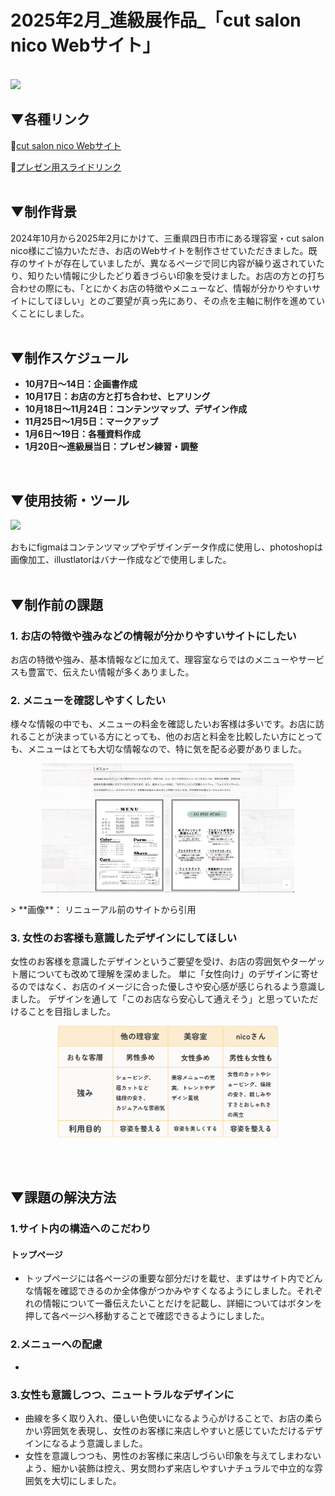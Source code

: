 # 2025年2月_進級展作品_「cut salon nico Webサイト」
<br />

<img src="./image/image-001.png">

## ▼各種リンク
🔗[cut salon nico Webサイト](https://kanade.raindrop.jp/cutsalonnico/)

🔗[プレゼン用スライドリンク](https://www.canva.com/design/DAGdGROfhhI/TroupHsVM4ccIp99cjBMIg/view)
<br />
<br />


## ▼制作背景
2024年10月から2025年2月にかけて、三重県四日市市にある理容室・cut salon nico様にご協力いただき、お店のWebサイトを制作させていただきました。既存のサイトが存在していましたが、異なるページで同じ内容が繰り返されていたり、知りたい情報に少したどり着きづらい印象を受けました。お店の方との打ち合わせの際にも、「とにかくお店の特徴やメニューなど、情報が分かりやすいサイトにしてほしい」とのご要望が真っ先にあり、その点を主軸に制作を進めていくことにしました。
<br />
<br />

## ▼制作スケジュール

- **10月7日〜14日：企画書作成**
- **10月17日：お店の方と打ち合わせ、ヒアリング**
- **10月18日〜11月24日：コンテンツマップ、デザイン作成**
- **11月25日〜1月5日：マークアップ**
- **1月6日〜19日：各種資料作成**
- **1月20日〜進級展当日：プレゼン練習・調整**
<br />

## ▼使用技術・ツール
![](https://skillicons.dev/icons?i=html,css,scss,js,figma,ps,ai,vscode)

おもにfigmaはコンテンツマップやデザインデータ作成に使用し、photoshopは画像加工、illustlatorはバナー作成などで使用しました。
<br />
<br />

## ▼制作前の課題
### 1. お店の特徴や強みなどの情報が分かりやすいサイトにしたい
お店の特徴や強み、基本情報などに加えて、理容室ならではのメニューやサービスも豊富で、伝えたい情報が多くありました。


### 2. メニューを確認しやすくしたい
様々な情報の中でも、メニューの料金を確認したいお客様は多いです。お店に訪れることが決まっている方にとっても、他のお店と料金を比較したい方にとっても、メニューはとても大切な情報なので、特に気を配る必要がありました。
<p align="center">
<img src="./image/scleenshot2.png" style="width:80%">
</p>
> **画像**： リニューアル前のサイトから引用


### 3. 女性のお客様も意識したデザインにしてほしい
女性のお客様を意識したデザインというご要望を受け、お店の雰囲気やターゲット層についても改めて理解を深めました。
単に「女性向け」のデザインに寄せるのではなく、お店のイメージに合った優しさや安心感が感じられるよう意識しました。
デザインを通して「このお店なら安心して通えそう」と思っていただけることを目指しました。
<p align="center">
<img src="./image/scleenshot1.png" style="width:70%">
</p>
<br />
<br />

## ▼課題の解決方法
### 1.サイト内の構造へのこだわり

#### トップページ
- トップページには各ページの重要な部分だけを載せ、まずはサイト内でどんな情報を確認できるのか全体像がつかみやすくなるようにしました。それぞれの情報について一番伝えたいことだけを記載し、詳細についてはボタンを押して各ページへ移動することで確認できるようにしました。




### 2.メニューへの配慮
-

  
### 3.女性も意識しつつ、ニュートラルなデザインに
- 曲線を多く取り入れ、優しい色使いになるよう心がけることで、お店の柔らかい雰囲気を表現し、女性のお客様に来店しやすいと感じていただけるデザインになるよう意識しました。
- 女性を意識しつつも、男性のお客様に来店しづらい印象を与えてしまわないよう、細かい装飾は控え、男女問わず来店しやすいナチュラルで中立的な雰囲気を大切にしました。


